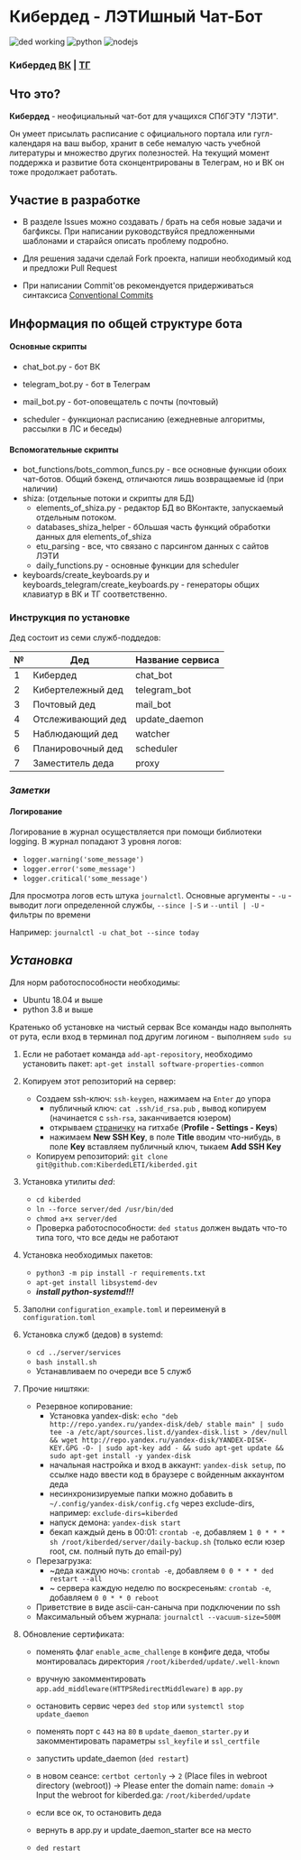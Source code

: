 # Кибердед - ЛЭТИшный Чат-Бот #
![ded working](https://img.shields.io/badge/ded-working-brightgreen) ![python](https://img.shields.io/badge/python-%3E%3D3.8-blue) ![nodejs](https://img.shields.io/badge/nodejs-%3E%3D12.0-blue)

### Кибердед [ВК](https://vk.com/kiberded_bot) | [ТГ](https://t.me/kiberded_leti_bot)

## Что это? ##
**Кибердед** - неофициальный чат-бот для учащихся СПбГЭТУ "ЛЭТИ". 

Он умеет присылать расписание с официального портала или гугл-календаря на ваш выбор, хранит в себе немалую часть учебной литературы и множество других полезностей.
На текущий момент поддержка и развитие бота сконцентрированы в Телеграм, но и ВК он тоже продолжает работать.

## Участие в разработке ##
- В разделе Issues можно создавать / брать на себя новые задачи и багфиксы. 
При написании руководствуйся предложенными шаблонами и старайся описать проблему подробно.

- Для решения задачи сделай Fork проекта, напиши необходимый код и предложи Pull Request

- При написании Commit'ов рекомендуется придерживаться синтаксиса [Conventional Commits](https://www.conventionalcommits.org/ru/)

## Информация по общей структуре бота ##
#### Основные скрипты

- chat_bot.py - бот ВК

- telegram_bot.py - бот в Телеграм

- mail_bot.py - бот-оповещатель с почты (почтовый)

- scheduler - функционал расписанию (ежедневные алгоритмы, рассылки в ЛС и беседы)

#### Вспомогательные скрипты
- bot_functions/bots_common_funcs.py - все основные функции обоих чат-ботов. 
Общий бэкенд, отличаются лишь возвращаемые id (при наличии) 
- shiza: (отдельные потоки и скрипты для БД)
  - elements_of_shiza.py - редактор БД во ВКонтакте, запускаемый отдельным потоком.
  - databases_shiza_helper - бОльшая часть функций обработки данных для elements_of_shiza
  - etu_parsing - все, что связано с парсингом данных с сайтов ЛЭТИ
  - daily_functions.py - основные функции для scheduler
- keyboards/create_keyboards.py и keyboards_telegram/create_keyboards.py - генераторы общих клавиатур в ВК и ТГ 
соответственно.

### Инструкция по установке ###
Дед состоит из семи служб-поддедов:

| №   | Дед               | Название сервиса |
|-----|-------------------|------------------|
| 1   | Кибердед          | chat_bot         |
| 2   | Кибертележный дед | telegram_bot     |
| 3   | Почтовый дед      | mail_bot         |
| 4   | Отслеживающий дед | update_daemon    |
| 5   | Наблюдающий дед   | watcher          |
| 6   | Планировочный дед | scheduler        |
| 7   | Заместитель деда  | proxy            |

### *Заметки* ###
#### Логирование ####
Логирование в журнал осуществляется при помощи библиотеки logging. 
В журнал попадают 3 уровня логов:
+ `logger.warning('some_message')`
+ `logger.error('some_message')`
+ `logger.critical('some_message')`

Для просмотра логов есть штука `journalctl`. Основные аргументы - `-u` - выводит логи определенной службы, 
`--since |-S` и `--until | -U` - фильтры по времени

Например: `journalctl -u chat_bot --since today`
## *Установка* ##
Для норм работоспособности необходимы:
+ Ubuntu 18.04 и выше
+ python 3.8 и выше

Кратенько об установке на чистый сервак
Все команды надо выполнять от рута, если вход в терминал под другим логином - выполняем `sudo su`

1. Если не работает команда `add-apt-repository`, необходимо установить пакет: `apt-get install software-properties-common`

2. Копируем этот репозиторий на сервер:
   + Создаем ssh-ключ: `ssh-keygen`, нажимаем на `Enter` до упора
     + публичный ключ: `cat .ssh/id_rsa.pub` , вывод копируем (начинается с `ssh-rsa`, заканчивается юзером)
     + открываем [страничку](https://github.com/settings/keys) на гитхабе (**Profile - Settings - Keys**)
     + нажимаем **New SSH Key**, в поле **Title** вводим что-нибудь, в поле **Key** вставляем публичный ключ, тыкаем **Add SSH Key**
   + Копируем репозиторий: `git clone git@github.com:KiberdedLETI/kiberded.git`
3. Установка утилиты *ded*:
   + `cd kiberded`
   + `ln --force server/ded /usr/bin/ded`
   + `chmod a+x server/ded`
   + Проверка работоспособности: `ded status` должен выдать что-то типа того, что все деды не работают
4. Установка необходимых пакетов:
   + `python3 -m pip install -r requirements.txt`
   + `apt-get install libsystemd-dev`
   + ***install python-systemd!!!***
5. Заполни `configuration_example.toml` и переименуй в `configuration.toml`
6. Установка служб (дедов) в systemd:
   + `cd ../server/services`
   + `bash install.sh`
   + Устанавливаем по очереди все 5 служб
7. Прочие ништяки:
   + Резервное копирование:
     + Установка yandex-disk: `echo "deb http://repo.yandex.ru/yandex-disk/deb/ stable main" | sudo tee -a /etc/apt/sources.list.d/yandex-disk.list > /dev/null && wget http://repo.yandex.ru/yandex-disk/YANDEX-DISK-KEY.GPG -O- | sudo apt-key add - && sudo apt-get update && sudo apt-get install -y yandex-disk`
     + начальная настройка и вход в аккаунт: `yandex-disk setup`, по ссылке надо ввести код в браузере с войденным аккаунтом деда
     + несинхронизируемые папки можно добавить в `~/.config/yandex-disk/config.cfg` через exclude-dirs, например: `exclude-dirs=kiberded`
     + напуск демона: `yandex-disk start`
     + бекап каждый день в 00:01: `crontab -e`, добавляем `1 0 * * * sh /root/kiberded/server/daily-backup.sh` (только если юзер root, см. полный путь до email-py)
   + Перезагрузка:
     + ~деда каждую ночь: `crontab -e`, добавляем `0 0 * * * ded restart --all`
     + ~ сервера каждую неделю по воскресеньям: `crontab -e`, добавляем `0 0 * * 0 reboot`
   + Приветствие в виде ascii-сан-саныча при подключении по ssh
   + Максимальный объем журнала: `journalctl --vacuum-size=500M`

8. Обновление сертификата:
   + поменять флаг ``enable_acme_challenge`` в конфиге деда, чтобы монтировалась директория ``/root/kiberded/update/.well-known``

   + вручную закомментировать ``app.add_middleware(HTTPSRedirectMiddleware)`` в ``app.py``

   + остановить сервис через ``ded stop`` или ``systemctl stop update_daemon``

   + поменять порт с ``443`` на ``80`` в ``update_daemon_starter.py`` и закомментировать параметры ``ssl_keyfile`` и ``ssl_certfile``

   + запустить update_daemon (``ded restart``)

   + в новом сеансе: ``certbot certonly`` -> `2` (Place files in webroot directory (webroot)) -> Please enter the domain name: ``domain`` -> Input the webroot for kiberded.ga: `/root/kiberded/update`

   + если все ок, то остановить деда

   + вернуть в app.py и update_daemon_starter все на место

   + ``ded restart``
